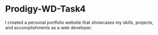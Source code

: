 # Prodigy-WD-Task4

I created a personal portfolio website that showcases my skills, projects, and accomplishments as a web developer.
